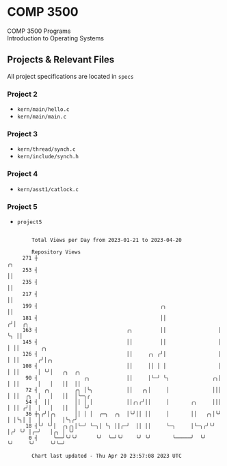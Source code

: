 # COMP 3500
COMP 3500 Programs  
Introduction to Operating Systems  
## Projects & Relevant Files
All project specifications are located in `specs`
### Project 2
- `kern/main/hello.c`
- `kern/main/main.c`
### Project 3
- `kern/thread/synch.c`
- `kern/include/synch.h`
### Project 4
- `kern/asst1/catlock.c`
### Project 5
- `project5`

```

        Total Views per Day from 2023-01-21 to 2023-04-20

        Repository Views
     271 ┼                                                            ╭╮
     253 ┤                                                            ││
     235 ┤                                                            ││
     217 ┤                                                            ││
     199 ┤                                        ╭╮                  ││
     181 ┤                                        ││                 ╭╯│  ╭╮
     163 ┤                             ╭╮         ││                 │ ╰╮ ││
     145 ┤                             ││         ││                 │  │ ││       ╭╮
     126 ┤                             ││     ╭╮ ╭╯│                 │  │ ││      ╭╯│╭╮
     108 ┤                             ││     ││ │ │                 │  │ ││      │ ╰╯│   ╭╮  ╭╮
      90 ┤               ╭╮            ││     │╰─╯ ╰╮              ╭╮│  │ ││      │   │   ││  ││
      72 ┤  ╭╮        ╭╮ │╰╮           ││   ╭╮│     │              │││  │ ││  ╭╮  │   │   ││  │╰─╮╭
      54 ┤  ││        ││ │ │           ││╭╮╭╯││     │       ╭╮     │││  │ ││ ╭╯│  │   │   ││  │  ╰╯
      36 ┼╮╭╯│╭╮      ││ │ │  ╭─╮  ╭╮  │╰╯││ ││     │       ││   ╭╮│╰╯  │ │╰╮│ │  │   │   │╰╮╭╯
      18 ┤╰╯ ╰╯│  ╭╮╭╮│╰─╯ ╰─╮│ ╰╮ ││╭─╯  ││ ││     ╰─╮     │╰─╮╭╯╰╯    │╭╯ ╰╯ │╭─╯   │╭╮ │ ╰╯
       0 ┤     ╰──╯╰╯╰╯      ╰╯  ╰─╯╰╯    ╰╯ ╰╯       ╰─────╯  ╰╯       ╰╯     ╰╯     ╰╯╰─╯

        Chart last updated - Thu Apr 20 23:57:08 2023 UTC
        
```
